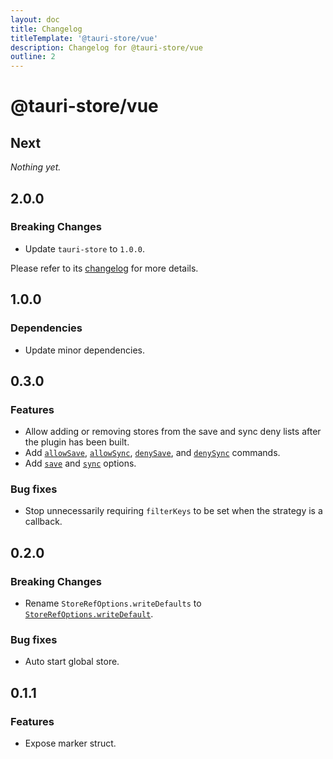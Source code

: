```yaml
---
layout: doc
title: Changelog
titleTemplate: '@tauri-store/vue'
description: Changelog for @tauri-store/vue
outline: 2
---
```


# @tauri-store/vue

## Next

_Nothing yet._

## 2.0.0

### Breaking Changes

- Update `tauri-store` to `1.0.0`.

Please refer to its [changelog](https://tb.dev.br/tauri-store/changelog) for more details.

## 1.0.0

### Dependencies

- Update minor dependencies.

## 0.3.0

### Features

- Allow adding or removing stores from the save and sync deny lists after the plugin has been built.
- Add [`allowSave`](https://tb.dev.br/tauri-store/js-docs/plugin-vue/variables/allowSave.html), [`allowSync`](https://tb.dev.br/tauri-store/js-docs/plugin-vue/variables/allowSync.html), [`denySave`](https://tb.dev.br/tauri-store/js-docs/plugin-vue/variables/denySave.html), and [`denySync`](https://tb.dev.br/tauri-store/js-docs/plugin-vue/variables/denySync.html) commands.
- Add [`save`](https://tb.dev.br/tauri-store/js-docs/plugin-vue/interfaces/StoreFrontendOptions.html#save) and [`sync`](https://tb.dev.br/tauri-store/js-docs/plugin-vue/interfaces/StoreFrontendOptions.html#sync) options.

### Bug fixes

- Stop unnecessarily requiring `filterKeys` to be set when the strategy is a callback.

## 0.2.0

### Breaking Changes

- Rename `StoreRefOptions.writeDefaults` to [`StoreRefOptions.writeDefault`](https://tb.dev.br/tauri-store/js-docs/plugin-vue/interfaces/StoreRefOptions.html#writedefault).

### Bug fixes

- Auto start global store.

## 0.1.1

### Features

- Expose marker struct.
